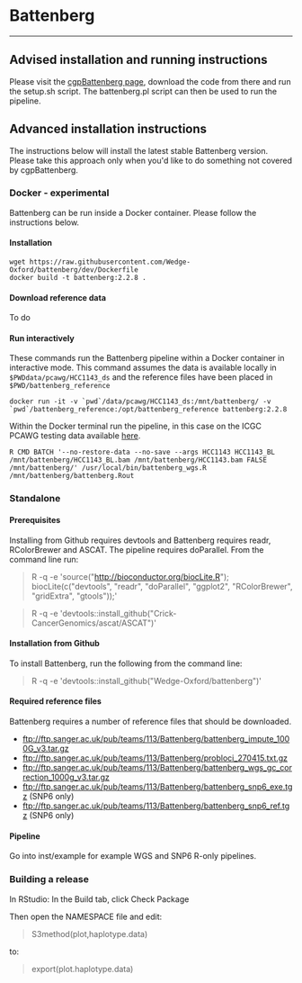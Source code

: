# Battenberg
-----

## Advised installation and running instructions

Please visit the [cgpBattenberg page](https://github.com/cancerit/cgpBattenberg), download the code from there and run the setup.sh script. The battenberg.pl script can then be used to run the pipeline.


## Advanced installation instructions

The instructions below will install the latest stable Battenberg version. Please take this approach only when you'd like to do something not covered by cgpBattenberg.

### Docker - experimental

Battenberg can be run inside a Docker container. Please follow the instructions below.

#### Installation

```
wget https://raw.githubusercontent.com/Wedge-Oxford/battenberg/dev/Dockerfile
docker build -t battenberg:2.2.8 .
```

#### Download reference data

To do

#### Run interactively

These commands run the Battenberg pipeline within a Docker container in interactive mode. This command assumes the data is available locally in `$PWDdata/pcawg/HCC1143_ds` and the reference files have been placed in `$PWD/battenberg_reference`

```
docker run -it -v `pwd`/data/pcawg/HCC1143_ds:/mnt/battenberg/ -v `pwd`/battenberg_reference:/opt/battenberg_reference battenberg:2.2.8
```

Within the Docker terminal run the pipeline, in this case on the ICGC PCAWG testing data available [here](https://s3-eu-west-1.amazonaws.com/wtsi-pancancer/testdata/HCC1143_ds.tar).

```
R CMD BATCH '--no-restore-data --no-save --args HCC1143 HCC1143_BL /mnt/battenberg/HCC1143_BL.bam /mnt/battenberg/HCC1143.bam FALSE /mnt/battenberg/' /usr/local/bin/battenberg_wgs.R /mnt/battenberg/battenberg.Rout
```

### Standalone

#### Prerequisites

Installing from Github requires devtools and Battenberg requires readr, RColorBrewer and ASCAT. The pipeline requires doParallel. From the command line run:

  > R -q -e 'source("http://bioconductor.org/biocLite.R"); biocLite(c("devtools", "readr", "doParallel", "ggplot2", "RColorBrewer", "gridExtra", "gtools"));'
  
  > R -q -e 'devtools::install_github("Crick-CancerGenomics/ascat/ASCAT")'

#### Installation from Github

To install Battenberg, run the following from the command line:

  > R -q -e 'devtools::install_github("Wedge-Oxford/battenberg")'

#### Required reference files

Battenberg requires a number of reference files that should be downloaded.

  * ftp://ftp.sanger.ac.uk/pub/teams/113/Battenberg/battenberg_impute_1000G_v3.tar.gz
  * ftp://ftp.sanger.ac.uk/pub/teams/113/Battenberg/probloci_270415.txt.gz
  * ftp://ftp.sanger.ac.uk/pub/teams/113/Battenberg/battenberg_wgs_gc_correction_1000g_v3.tar.gz
  * ftp://ftp.sanger.ac.uk/pub/teams/113/Battenberg/battenberg_snp6_exe.tgz (SNP6 only)
  * ftp://ftp.sanger.ac.uk/pub/teams/113/Battenberg/battenberg_snp6_ref.tgz (SNP6 only)
  
#### Pipeline

Go into inst/example for example WGS and SNP6 R-only pipelines.
  
  
### Building a release

In RStudio: In the Build tab, click Check Package

Then open the NAMESPACE file and edit:

  > S3method(plot,haplotype.data)
  
to:

  > export(plot.haplotype.data)